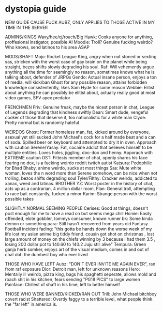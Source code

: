# dystopia guide
NEW GUIDE CAUSE FUCK AUBZ, ONLY APPLIES TO THOSE ACTIVE IN MY TIME IN THE SERVER

ADMINS/KINGS
Wavy/hee/cj/roach/Big Hawk: Cooks anyone for anything, proffesional instigator, possible AI
Moodie: Troll? Genuine fucking weirdo? Who knows, send latinos to his area ASAP

MODS/SHAFT
Mojo: Rocket League King, angry when not stoned or sexting sas, stricken with the worst case of gay brain on the planet while being straight, bezos shifts slowly degrading his soul.
Raf: Will vehemently argue anything all the time for seemingly no reason, sometimes knows what he is talking about, defender of JRPGs 
Gendo: Actual insane person, enjoys a ton of media, will kick/ban Ghost for any possible reason, attains forbidden knowledge consistentently, likes Sam Hyde for some reason
Webbie: Elitist about anything he can possibly be elitist about, actually really good at most video games, SFV apex predator 

FRENCHMEN 
Friv: Genuine freak, maybe the nicest person in chat, League of Legends degrading that kindness swiftly
Dean: Smart dude, vengeful cooker of those that deserve it, too nationalistic for a white man
Clyde: Pretty normal but is randomly hateful 

WEIRDOS
Ghost: Former homeless man, fat, kicked around by everyone, asexual yet still sucked John Michael's cock for a half made beat and a can of soda. Spilled beer on keyboard and attempted to dry it in oven. Approach with caution
Serene/Yasay: Fat, cocaine addict that believes himself to be multiple entities. Loves holes, jiggling, doo-doo and henny. Apporach with EXTREME caution
OST: Fittests member of chat, openly shares his face fearing no dox, is a fucking weirdo reddit twitch autist 
Katsura: Pedophilic for Bhad Bhaby, anime weirdo, sucks at most things
Sas: Mute white woman, loves the n word more than Serene somehow, can be nice when not trolling, bezos shifts degrading soul
Tyler/Filthy: Cracker weirdo, addicted to xanax, weed and latinas. BROTHER
YZ: Worst poster in the history of chat, acts up as a contrarian, 4 million dollar room, 
Flan: General troll, attempting to race bait constantly, fucked a minor
Karim: Strange person with the worst possible takes

SLIGHTLY NORMAL SEEMING PEOPLE
Cerises: Good at things, doesn't post enough for me to have a read on but seems mega chill
Homie: Easily offended, elote gobbler, tommys consumer, known runner
bk: Some kinda demon or something
para: Still hasn't recovered from years old Fantasy Football incident
fading: "this gotta be hands down the worse week of my life lost my asian anime big tiddy friend. cousin got shot on christmas , lost large amount of money on the chiefs winning by 3 because i had them 3.5 , losing 200 dollar pot to 140.60 to 140.2 Juju still alive"
Tempura: Green ganja herb somker, enjoys art of the visual medium, comes in and out of chat
dot: the dumbest boy who ever lived

THOSE WHO HAVE LEFT
Aubz: "DON'T EVER INVITE ME AGAIN EVER", ran from raf exposure
Dior: Detroit man, left for unknown reasons
Hero: Mentally ill weirdo, pizza king, bags his spaghetti seperate, allows mold and roach shit in his kitchen, fears sending "PG18 PICS" to large women
Painface: Chillest of shaft in his time, left to better himself

THOSE WHO WERE BANNED/KICKED/RAN OUT
Trill: John Michael bitchboy covert racist
Shattered: Overtly faggy to a terrible level, what people think the "far left" in america is.

